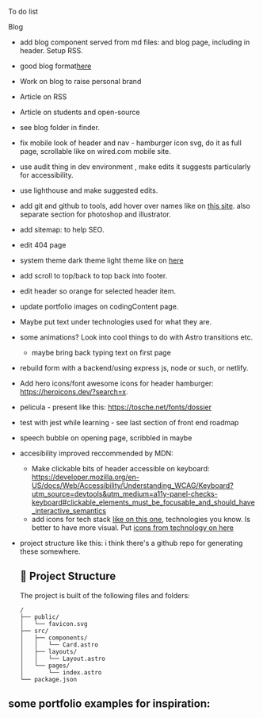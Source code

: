 To do list

Blog

- add blog component served from md files: [
](https://docs.astro.build/en/tutorial/2-pages/) and blog page, including in header. Setup RSS.
- good blog format[here](https://www.hipertipo.com/en/log/)
- Work on blog to raise personal brand
- Article on RSS
- Article on students and open-source
- see blog folder in finder.








- fix mobile look of header and nav - hamburger icon svg, do it as full page, scrollable like on wired.com mobile site.
- use audit thing in dev environment , make edits it suggests particularly for accessibility.
- use lighthouse and make suggested edits.

- add git and github to tools, add hover over names like on [this site](https://ianreve.com/#Projects). also separate section for photoshop and illustrator.
- add sitemap: [
](https://docs.astro.build/en/guides/integrations-guide/sitemap/) to help SEO.

- edit 404 page
- system theme dark theme light theme like on [here](https://alexworradandrews.com/)
- add scroll to top/back to top back into footer.
- edit header so orange for selected header item.
- update portfolio images on codingContent page.
- Maybe put text under technologies used for what they are.
- some animations? Look into cool things to do with Astro transitions etc.
  - maybe bring back typing text on first page
- rebuild form with a backend/using express js, node or such, or netlify.
- Add hero icons/font awesome icons for header hamburger: https://heroicons.dev/?search=x.
- pelicula - present like this: https://tosche.net/fonts/dossier
- test with jest while learning - see last section of front end roadmap
- speech bubble on opening page, scribbled in maybe
- accesibility improved reccommended by MDN:
  - Make clickable bits of header accessible on keyboard: https://developer.mozilla.org/en-US/docs/Web/Accessibility/Understanding_WCAG/Keyboard?utm_source=devtools&utm_medium=a11y-panel-checks-keyboard#clickable_elements_must_be_focusable_and_should_have_interactive_semantics
  - add icons for tech stack [like on this one](https://www.jackherizsmith.com/#projCaf), technologies you know. Is better to have more visual. Put [icons from technology on here](https://roadmap.sh/frontend)

- project structure like this:
    i think there's a github repo for generating these somewhere.
    ## 🚀 Project Structure

    The project is built of the following files and folders:

    ```text
    /
    ├── public/
    │   └── favicon.svg
    ├── src/
    │   ├── components/
    │   │   └── Card.astro
    │   ├── layouts/
    │   │   └── Layout.astro
    │   └── pages/
    │       └── index.astro
    └── package.json
    ```



some portfolio examples for inspiration:
-
